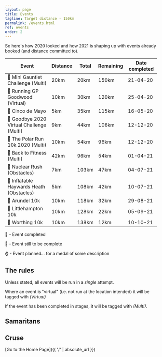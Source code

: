 ```yaml
---
layout: page
title: Events
tagline: Target distance - 150km
permalink: /events.html
ref: events
order: 2
---
```


So here's how 2020 looked and how 2021 is shaping up with events already booked (and distance committed to).

| Event | Distance | Total | Remaining | Date completed |
| ---| ---| ---| ---| ---|
| :medal_sports: Mini Gauntlet Challenge (Multi) | 20km | 20km | 150km | 21-04-20
| :medal_sports: Running GP Goodwood (Virtual) | 10km | 30km | 120km | 25-04-20
| :medal_sports: Cinco de Mayo | 5km | 35km | 115km | 16-05-20
| :medal_sports: Goodbye 2020 Virtual Challenge (Multi) | 9km | 44km | 106km | 12-12-20
| :medal_sports: The Polar Run 10k 2020 (Multi) | 10km | 54km | 96km | 12-12-20
| :medal_sports: Back to Fitness (Multi) | 42km | 96km | 54km | 01-04-21
| :medal_sports: Nuclear Rush (Obstacles) | 7km | 103km | 47km | 04-07-21
| :runner: Inflatable Haywards Heath (Obstacles) | 5km | 108km | 42km | 10-07-21
| :runner: Arundel 10k | 10km | 118km | 32km | 29-08-21
| :runner: Littlehampton 10k | 10km | 128km | 22km | 05-09-21
| :runner: Worthing 10k | 10km | 138km | 12km | 10-10-21

:medal_sports: - Event completed

:runner: - Event still to be complete

:watch: - Event planned... for a medal of some description

## The rules

Unless stated, all events will be run in a *single* attempt.

Where an event is "virtual" (i.e. not run at the location intended) it will be tagged with *(Virtual)*

If the event has been completed in stages, it will be tagged with *(Multi)*.


## Samaritans

<div id="jg-widget-skeddy-samaritans-796"></div><script>(function(){var id="jg-widget-skeddy-samaritans-796",doc=document,pfx=(window.location.toString().indexOf("https")==0)?"https":"http";var el=doc.getElementById(id);if(el){var js=doc.createElement('script');js.src=pfx+"://widgets.justgiving.com/fundraisingpage/skeddy-samaritans?enc=ZT1qZy13aWRnZXQtc2tlZGR5LXNhbWFyaXRhbnMtNzk2Jnc9NDAwJmI9aW5uZXIsZG9uYXRlLGZ1bmRyYWlzZSZpYj10aXRsZSxwcm9ncmVzcyxyYWlzZWQsdGFyZ2V0";el.parentNode.insertBefore(js, el);}})();</script>

## Cruse

<div id="jg-widget-skeddy-cruse-332"></div><script>(function(){var id="jg-widget-skeddy-cruse-332",doc=document,pfx=(window.location.toString().indexOf("https")==0)?"https":"http";var el=doc.getElementById(id);if(el){var js=doc.createElement('script');js.src=pfx+"://widgets.justgiving.com/fundraisingpage/skeddy-cruse?enc=ZT1qZy13aWRnZXQtc2tlZGR5LWNydXNlLTMzMiZ3PTQwMCZiPWlubmVyLGRvbmF0ZSxmdW5kcmFpc2UmaWI9dGl0bGUsc3VtbWFyeSxwcm9ncmVzcyxyYWlzZWQsdGFyZ2V0";el.parentNode.insertBefore(js, el);}})();</script>

[Go to the Home Page]({{ '/' | absolute_url }})
